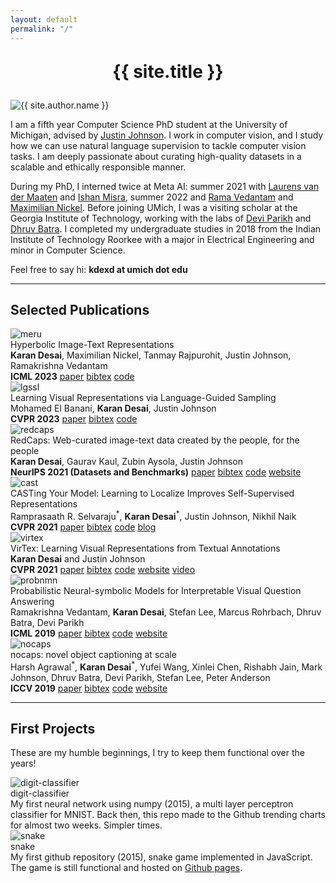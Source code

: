 ```yaml
---
layout: default
permalink: "/"
---
```


<div class="row">
  <div class="col-12">
    <h1 style="text-align: center; margin: 1em">{{ site.title }}</h1>
  </div>
  <!--
      Display picture and bio
  -->
  <div class="col-sm-4 col-xs-12"><img alt="{{ site.author.name }}" id="display-pic" src="/static/img/kd1.jpeg"></div>
  <div class="col-sm-8 col-xs-12">
    <p>
      I am a fifth year Computer Science PhD student at the University of Michigan,
      advised by <a href="//web.eecs.umich.edu/~justincj/">Justin Johnson</a>.
      I work in computer vision, and I study how we can use natural language supervision to tackle computer vision tasks.
      I am deeply passionate about curating high-quality datasets in a scalable and ethically responsible manner.
    </p>
    <p>
      During my PhD, I interned twice at Meta AI:
      summer 2021 with <a href="//lvdmaaten.github.io">Laurens van der Maaten</a>
      and <a href="//imisra.github.io">Ishan Misra</a>,
      summer 2022 and <a href="//vrama91.github.io">Rama Vedantam</a>
      and <a href="//mnick.github.io">Maximilian Nickel</a>.
      Before joining UMich, I was a visiting scholar at the Georgia Institute of Technology,
      working with the labs of
      <a href="//cc.gatech.edu/~parikh">Devi Parikh</a> and
      <a href="//cc.gatech.edu/~dbatra">Dhruv Batra</a>.
      I completed my undergraduate studies in 2018 from the Indian Institute of Technology Roorkee
      with a major in Electrical Engineering and minor in Computer Science.
    </p>
    <p>
      Feel free to say hi: <b>kdexd at umich dot edu</b>
      <br />
      <a href="{{ site.author.cv }}"><i class="ai ai-cv-square ai-3x"></i></a>
      <a href="//scholar.google.com/citations?user={{ site.author.scholar }}"><i class="ai ai-google-scholar-square ai-3x"></i></a>
      <a href="//github.com/{{ site.author.github }}"><i class="fab fa-github fa-3x"></i></a>
      <a href="//twitter.com/{{ site.author.twitter }}"><i class="fab fa-twitter fa-3x"></i></a>
    </p>
  </div>
</div>

<!-- --------------------------------------------------------------------- -->
<hr />

<div class="row">
  <div class="col">
    <h2>Selected Publications</h2>
  </div>
</div>

<!-- MERU -->
<div class="card-row row">
  <div class="col-sm-4 col-xs-12"><img src="/static/paper-figs/Slide7.jpeg" alt="meru" /></div>
  <div class="col-sm-8 col-xs-12">
    <span class="card-title">Hyperbolic Image-Text Representations</span>
    <br />
    <span class="card-desc">
      <b>Karan Desai</b>, Maximilian Nickel, Tanmay Rajpurohit, Justin Johnson, Ramakrishna Vedantam
    </span>
    <br />
    <span><b>ICML 2023</b></span>
    <a class="paper-link" href="//arxiv.org/abs/2304.09172">paper</a>
    <a class="paper-link" href="/static/bibliography/meru_bibtex.txt">bibtex</a>
    <a class="paper-link" href="//github.com/facebookresearch/meru">code</a>
  </div>
</div>

<!-- LG-SSL -->
<div class="card-row row">
  <div class="col-sm-4 col-xs-12"><img src="/static/paper-figs/Slide6.jpeg" alt="lgssl" /></div>
  <div class="col-sm-8 col-xs-12">
    <span class="card-title">Learning Visual Representations via Language-Guided Sampling</span>
    <br />
    <span class="card-desc">
      Mohamed El Banani, <b>Karan Desai</b>, Justin Johnson
    </span>
    <br />
    <span><b>CVPR 2023</b></span>
    <a class="paper-link" href="//arxiv.org/abs/2302.12248">paper</a>
    <a class="paper-link" href="/static/bibliography/lgssl_bibtex.txt">bibtex</a>
    <a class="paper-link" href="//github.com/mbanani/lgssl">code</a>
  </div>
</div>

<!-- RedCaps -->
<div class="card-row row">
  <div class="col-sm-4 col-xs-12"><img src="/static/paper-figs/Slide5.jpeg" alt="redcaps" /></div>
  <div class="col-sm-8 col-xs-12">
    <span class="card-title">RedCaps: Web-curated image-text data created by the people, for the people</span>
    <br />
    <span class="card-desc">
      <b>Karan Desai</b>, Gaurav Kaul, Zubin Aysola, Justin Johnson
    </span>
    <br />
    <span><b>NeurIPS 2021 (Datasets and Benchmarks)</b></span>
    <a class="paper-link" href="//arxiv.org/abs/2111.11431">paper</a>
    <a class="paper-link" href="/static/bibliography/redcaps_bibtex.txt">bibtex</a>
    <a class="paper-link" href="//github.com/redcaps-dataset">code</a>
    <a class="paper-link" href="//redcaps.xyz">website</a>
  </div>
</div>

<!-- CAST -->
<div class="card-row row">
  <div class="col-sm-4 col-xs-12">
    <img src="/static/paper-figs/Slide4.jpeg" alt="cast" />
  </div>
  <div class="col-sm-8 col-xs-12">
    <span class="card-title">CASTing Your Model: Learning to Localize Improves Self-Supervised Representations</span>
    <br />
    <span class="card-desc">
      Ramprasaath R. Selvaraju<sup>*</sup>, <b>Karan Desai</b><sup>*</sup>, Justin Johnson, Nikhil Naik
    </span>
    <br />
    <span><b>CVPR 2021</b></span>
    <a class="paper-link" href="//arxiv.org/abs/2012.04630">paper</a>
    <a class="paper-link" href="/static/bibliography/cast_bibtex.txt">bibtex</a>
    <a class="paper-link" href="//github.com/salesforce/CAST">code</a>
    <a class="paper-link" href="//blog.einstein.ai/casting-your-model-learning-to-localize-improves-self-supervised-representations/">blog</a>
  </div>
</div>

<!-- VirTex -->
<div class="card-row row">
  <div class="col-sm-4 col-xs-12"><img src="/static/paper-figs/Slide3.jpeg" alt="virtex" /></div>
  <div class="col-sm-8 col-xs-12">
    <span class="card-title">VirTex: Learning Visual Representations from Textual Annotations</span>
    <br />
    <span class="card-desc">
      <b>Karan Desai</b> and Justin Johnson
    </span>
    <br />
    <span><b>CVPR 2021</b></span>
    <a class="paper-link" href="//arxiv.org/abs/2006.06666">paper</a>
    <a class="paper-link" href="/static/bibliography/virtex_bibtex.txt">bibtex</a>
    <a class="paper-link" href="//github.com/kdexd/virtex">code</a>
    <a class="paper-link" href="//kdexd.github.io/virtex">website</a>
    <a class="paper-link" href="//youtube.com/watch?v=01Pa_1tb5dQ">video</a>
  </div>
</div>

<!-- ProbNMN -->
<div class="card-row row">
  <div class="col-sm-4 col-xs-12"><img src="/static/paper-figs/Slide2.jpeg" alt="probnmn" /></div>
  <div class="col-sm-8 col-xs-12">
    <span class="card-title">Probabilistic Neural-symbolic Models for Interpretable Visual Question Answering</span>
    <br />
    <span class="card-desc">
      Ramakrishna Vedantam, <b>Karan Desai</b>, Stefan Lee, Marcus Rohrbach, Dhruv Batra, Devi Parikh
    </span>
    <br />
    <span><b>ICML 2019</b></span>
    <a class="paper-link" href="//arxiv.org/abs/1902.07864">paper</a>
    <a class="paper-link" href="/static/bibliography/probnmn_bibtex.txt">bibtex</a>
    <a class="paper-link" href="//github.com/kdexd/probnmn-clevr">code</a>
    <a class="paper-link" href="//kdexd.github.io/probnmn-clevr">website</a>
  </div>
</div>

<!-- nocaps -->
<div class="card-row row">
  <div class="col-sm-4 col-xs-12"><img src="/static/paper-figs/Slide1.jpeg" alt="nocaps"/></div>
  <div class="col-sm-8 col-xs-12">
    <span class="card-title">nocaps: novel object captioning at scale</span>
    <br />
    <span class="card-desc">
      Harsh Agrawal<sup>*</sup>, <b>Karan Desai</b><sup>*</sup>, Yufei Wang, Xinlei Chen,
      Rishabh Jain, Mark Johnson, Dhruv Batra, Devi Parikh, Stefan Lee, Peter Anderson
    </span>
    <br />
    <span><b>ICCV 2019</b></span>
    <a class="paper-link" href="//arxiv.org/abs/1812.08658">paper</a>
    <a class="paper-link" href="/static/bibliography/nocaps_bibtex.txt">bibtex</a>
    <a class="paper-link" href="//github.com/nocaps-org">code</a>
    <a class="paper-link" href="//nocaps.org">website</a>
  </div>
</div>

<hr>

<div class="row">
  <div class="col">
    <h2>First Projects</h2>
  </div>
</div>

These are my humble beginnings, I try to keep them functional over the years!

<div class="card-row row">
  <div class="col-md-2 col-sm-2 col-xs-4">
    <img src="/static/img/digit_banner.jpeg" alt="digit-classifier" title="digit classifier"/>
  </div>
  <div class="col-sm-4 col-xs-8">
    <span class="card-title">
      <a href="//github.com/kdexd/digit-classifier"><i class="fab fa-github"></i></a> digit-classifier
    </span>
    <br />
    <span class="card-desc">
      My first neural network using numpy (2015), a multi layer perceptron classifier for MNIST.
      Back then, this repo made to the Github trending charts for almost two weeks.
      Simpler times.
    </span>
  </div>
  <!-- -->
  <!-- -->
  <div class="col-md-2 col-sm-2 col-xs-4">
    <img src="/static/img/snake_banner.jpeg" alt="snake" title="snake"/>
  </div>
  <div class="col-sm-4 col-xs-8">
    <span class="card-title">
      <a href="//github.com/kdexd/snake"><i class="fab fa-github"></i></a> snake
    </span>
    <br />
    <span class="card-desc">
      My first github repository (2015), snake game implemented in JavaScript.
      The game is still functional and hosted on <a href="//kdexd.github.io/snake">Github pages</a>.
    </span>
  </div>
</div>

<script>
  // ------------------------------------------------------------------
  // Cycle through display pictures.
  // Assign a random color to anchors.
  // ------------------------------------------------------------------
  var dpNums = ["2", "3", "4", "1"];

  // Colors from materializecss.com
  // green, orange, blue, brown
  var colors = ["#388e3c", "#e64a19", "#1976d2", "#8d6e63"];
  var id = -1;

  var anchors = document.getElementsByTagName("a");
  var icons = document.getElementsByTagName("i");

  function dpCycler() {
      if (id != -1) {
          document.getElementById("display-pic").src = "/static/img/kd" + dpNums[id] + ".jpeg";
      }
      id = (id + 1) % dpNums.length;

      for (var i = 0; i < anchors.length; i++) {
        anchors[i].style.color = colors[id];
      }
      for (var i = 0; i < icons.length; i++) {
        icons[i].style.color = colors[id];
      }

      // Change every 5 seconds.
      setTimeout("dpCycler()", 5000);
  }
  window.onload = dpCycler;

</script>
